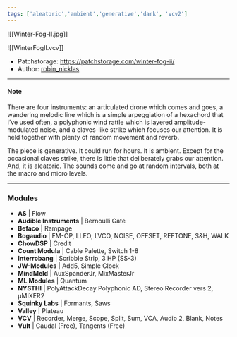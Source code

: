 ```yaml
---
tags: ['aleatoric','ambient','generative','dark', 'vcv2']  
---
```


![[Winter-Fog-II.jpg]]

![[WinterFogII.vcv]]

- Patchstorage: https://patchstorage.com/winter-fog-ii/
- Author: [robin_nicklas](https://patchstorage.com/author/robin_nicklas/ "Posts by robin_nicklas")

---

#### Note

There are four instruments: an articulated drone which comes and goes, a wandering melodic line which is a simple arpeggiation of a hexachord that I’ve used often, a polyphonic wind rattle which is layered amplitude-modulated noise, and a claves-like strike which focuses our attention. It is held together with plenty of random movement and reverb.

The piece is generative. It could run for hours. It is ambient. Except for the occasional claves strike, there is little that deliberately grabs our attention. And, it is aleatoric. The sounds come and go at random intervals, both at the macro and micro levels.

---

### Modules

- **AS** | Flow
- **Audible Instruments** | Bernoulli Gate
- **Befaco** | Rampage
- **Bogaudio** | FM-OP, LLFO, LVCO, NOISE, OFFSET, REFTONE, S&H, WALK
- **ChowDSP** | Credit
- **Count Modula** | Cable Palette, Switch 1-8
- **Interrobang** | Scribble Strip, 3 HP (SS-3)
- **JW-Modules** | Add5, Simple Clock
- **MindMeld** | AuxSpanderJr, MixMasterJr
- **ML Modules** | Quantum
- **NYSTHI** | PolyAttackDecay Polyphonic AD, Stereo Recorder vers 2, µMIXER2
- **Squinky Labs** | Formants, Saws
- **Valley** | Plateau
- **VCV** | Recorder, Merge, Scope, Split, Sum, VCA, Audio 2, Blank, Notes
- **Vult** | Caudal (Free), Tangents (Free)
